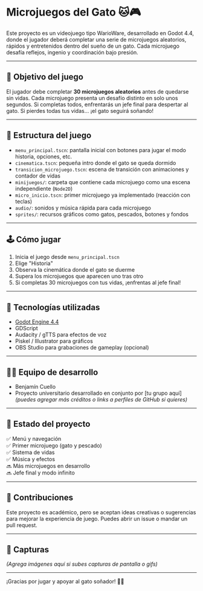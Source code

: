 # Microjuegos del Gato 🐱🎮

Este proyecto es un videojuego tipo WarioWare, desarrollado en Godot 4.4, donde el jugador deberá completar una serie de microjuegos aleatorios, rápidos y entretenidos dentro del sueño de un gato. Cada microjuego desafía reflejos, ingenio y coordinación bajo presión.

---

## 🎯 Objetivo del juego

El jugador debe completar **30 microjuegos aleatorios** antes de quedarse sin vidas. Cada microjuego presenta un desafío distinto en solo unos segundos. Si completas todos, enfrentarás un jefe final para despertar al gato. Si pierdes todas tus vidas... ¡el gato seguirá soñando!

---

## 🧩 Estructura del juego

- `menu_principal.tscn`: pantalla inicial con botones para jugar el modo historia, opciones, etc.
- `cinematica.tscn`: pequeña intro donde el gato se queda dormido
- `transicion_microjuego.tscn`: escena de transición con animaciones y contador de vidas
- `minijuegos/`: carpeta que contiene cada microjuego como una escena independiente (`Node2D`)
- `micro_inicio.tscn`: primer microjuego ya implementado (reacción con teclas)
- `audio/`: sonidos y música rápida para cada microjuego
- `sprites/`: recursos gráficos como gatos, pescados, botones y fondos

---

## 🕹️ Cómo jugar

1. Inicia el juego desde `menu_principal.tscn`
2. Elige "Historia"
3. Observa la cinemática donde el gato se duerme
4. Supera los microjuegos que aparecen uno tras otro
5. Si completas 30 microjuegos con tus vidas, ¡enfrentas al jefe final!

---

## 🔧 Tecnologías utilizadas

- [Godot Engine 4.4](https://godotengine.org/)
- GDScript
- Audacity / gTTS para efectos de voz
- Piskel / Illustrator para gráficos
- OBS Studio para grabaciones de gameplay (opcional)

---

## 👨‍💻 Equipo de desarrollo

- Benjamín Cuello  
- Proyecto universitario desarrollado en conjunto por [tu grupo aquí]  
*(puedes agregar más créditos o links a perfiles de GitHub si quieres)*

---

## 🚧 Estado del proyecto

✅ Menú y navegación  
✅ Primer microjuego (gato y pescado)  
✅ Sistema de vidas  
✅ Música y efectos  
🔜 Más microjuegos en desarrollo  
🔜 Jefe final y modo infinito

---

## 💬 Contribuciones

Este proyecto es académico, pero se aceptan ideas creativas o sugerencias para mejorar la experiencia de juego. Puedes abrir un issue o mandar un pull request.

---

## 📸 Capturas

*(Agrega imágenes aquí si subes capturas de pantalla o gifs)*

---

¡Gracias por jugar y apoyar al gato soñador! 🐾✨
